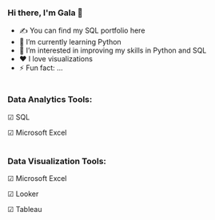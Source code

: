 ### Hi there, I'm Gala 👋


- ✍ You can find my SQL portfolio here
- 🌱 I’m currently learning Python
- 👀 I’m interested in improving my skills in Python and SQL
- ❤️ I love visualizations
- ⚡ Fun fact: ...


#
### **Data Analytics Tools:**

☑ SQL

☑ Microsoft Excel


#
### **Data Visualization Tools:**

☑ Microsoft Excel

☑ Looker

☑ Tableau
